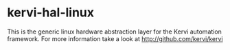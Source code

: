 # kervi-hal-linux
This is the generic linux hardware abstraction layer for the Kervi automation framework.
For more information take a look at http://github.com/kervi/kervi